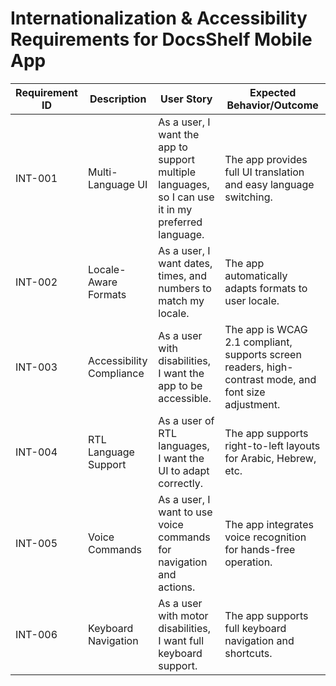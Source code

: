 # Internationalization & Accessibility Requirements for DocsShelf Mobile App

| Requirement ID | Description              | User Story                                                                                         | Expected Behavior/Outcome                                                                             |
| -------------- | ------------------------ | -------------------------------------------------------------------------------------------------- | ----------------------------------------------------------------------------------------------------- |
| INT-001        | Multi-Language UI        | As a user, I want the app to support multiple languages, so I can use it in my preferred language. | The app provides full UI translation and easy language switching.                                     |
| INT-002        | Locale-Aware Formats     | As a user, I want dates, times, and numbers to match my locale.                                    | The app automatically adapts formats to user locale.                                                  |
| INT-003        | Accessibility Compliance | As a user with disabilities, I want the app to be accessible.                                      | The app is WCAG 2.1 compliant, supports screen readers, high-contrast mode, and font size adjustment. |
| INT-004        | RTL Language Support     | As a user of RTL languages, I want the UI to adapt correctly.                                      | The app supports right-to-left layouts for Arabic, Hebrew, etc.                                       |
| INT-005        | Voice Commands           | As a user, I want to use voice commands for navigation and actions.                                | The app integrates voice recognition for hands-free operation.                                        |
| INT-006        | Keyboard Navigation      | As a user with motor disabilities, I want full keyboard support.                                   | The app supports full keyboard navigation and shortcuts.                                              |
